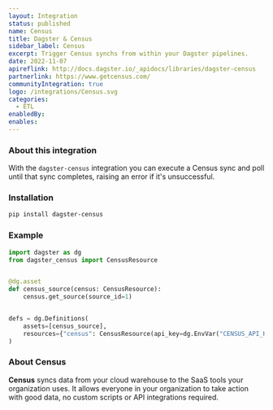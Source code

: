 ```yaml
---
layout: Integration
status: published
name: Census
title: Dagster & Census
sidebar_label: Census
excerpt: Trigger Census synchs from within your Dagster pipelines.
date: 2022-11-07
apireflink: http://docs.dagster.io/_apidocs/libraries/dagster-census
partnerlink: https://www.getcensus.com/
communityIntegration: true
logo: /integrations/Census.svg
categories:
  - ETL
enabledBy:
enables:
---
```


### About this integration

With the `dagster-census` integration you can execute a Census sync and poll until that sync completes, raising an error if it's unsuccessful.

### Installation

```bash
pip install dagster-census
```

### Example

```python
import dagster as dg
from dagster_census import CensusResource


@dg.asset
def census_source(census: CensusResource):
    census.get_source(source_id=1)


defs = dg.Definitions(
    assets=[census_source],
    resources={"census": CensusResource(api_key=dg.EnvVar("CENSUS_API_KEY"))},
)
```

### About Census

**Census** syncs data from your cloud warehouse to the SaaS tools your organization uses. It allows everyone in your organization to take action with good data, no custom scripts or API integrations required.
